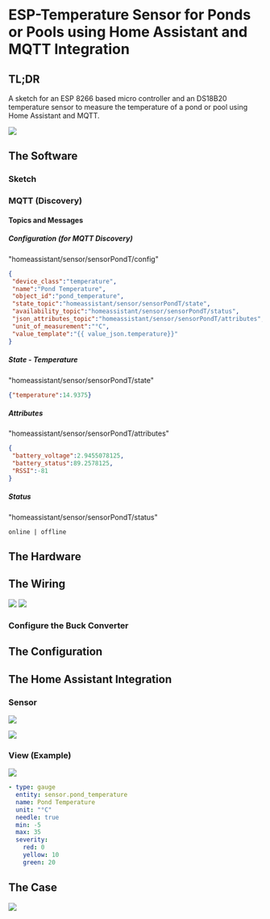 # ESP-Temperature Sensor for Ponds or Pools using Home Assistant and MQTT Integration

## TL;DR
A sketch for an ESP 8266 based micro controller and an DS18B20 temperature sensor to measure the temperature of a pond or pool using Home Assistant and MQTT.

![](images/schema_pond_temperature.png)

## The Software
### Sketch

### MQTT (Discovery)

#### Topics and Messages

##### Configuration (for MQTT Discovery)
"homeassistant/sensor/sensorPondT/config"
```` json
{
 "device_class":"temperature",
 "name":"Pond Temperature",
 "object_id":"pond_temperature",
 "state_topic":"homeassistant/sensor/sensorPondT/state",
 "availability_topic":"homeassistant/sensor/sensorPondT/status",
 "json_attributes_topic":"homeassistant/sensor/sensorPondT/attributes",
 "unit_of_measurement":"°C",
 "value_template":"{{ value_json.temperature}}"
}
````
##### State - Temperature
"homeassistant/sensor/sensorPondT/state"
````json
{"temperature":14.9375}
````
##### Attributes
"homeassistant/sensor/sensorPondT/attributes"
````json
{
 "battery_voltage":2.9455078125,
 "battery_status":89.2578125,
 "RSSI":-81
}
````
##### Status
"homeassistant/sensor/sensorPondT/status"
````
online | offline 
````
## The Hardware

## The Wiring
![](images/pondTemperature_Steckplatine.png)
![](images/pondTemperature_Schaltplan.png)
### Configure the Buck Converter

## The Configuration

## The Home Assistant Integration 
### Sensor
![](images/ha_sensor_pond_temperature.png)

![](images/entity_view_pond_temperature.png)

### View (Example)
![](images/ha_preview_pond_temperature.png)

```` yaml
- type: gauge
  entity: sensor.pond_temperature
  name: Pond Temperature
  unit: "°C"
  needle: true
  min: -5
  max: 35
  severity:
    red: 0
    yellow: 10
    green: 20
````



## The Case
![](images/case_pond_temperature.jpeg)